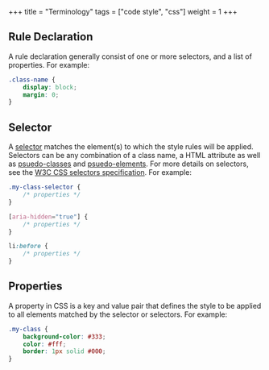 +++
title = "Terminology"
tags = ["code style", "css"]
weight = 1
+++

## Rule Declaration

A rule declaration generally consist of one or more selectors, and a list of properties. For example:

```css
.class-name {
    display: block;
    margin: 0;
}
```

## Selector

A [selector](https://www.w3.org/TR/selectors-3/#selectors) matches the element(s) to which the style rules will be applied. Selectors can be any combination of a class name, a HTML attribute as well as [psuedo-classes](https://www.w3.org/TR/selectors-3/#pseudo-classes) and [psuedo-elements](https://www.w3.org/TR/selectors-3/#pseudo-elements). For more details on selectors, see the [W3C CSS selectors specification](https://www.w3.org/TR/selectors-3/). For example:

```css
.my-class-selector {
    /* properties */
}

[aria-hidden="true"] {
    /* properties */
}

li:before {
    /* properties */
}
```

## Properties

A property in CSS is a key and value pair that defines the style to be applied to all elements matched by the selector or selectors. For example:

```css
.my-class {
    background-color: #333;
    color: #fff;
    border: 1px solid #000;
}
```
